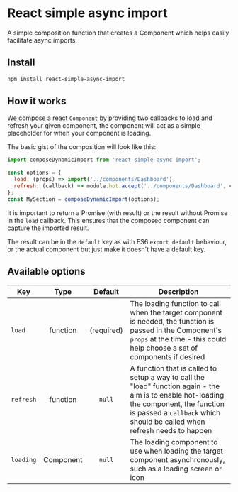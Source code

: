 # React simple async import

A simple composition function that creates a Component which helps easily facilitate async imports.

## Install

```sh
npm install react-simple-async-import
```

## How it works

We compose a react `Component` by providing two callbacks to load and refresh your given component, the component will act as a simple placeholder for when your component is loading.

The basic gist of the composition will look like this:

```js
import composeDynamicImport from 'react-simple-async-import';

const options = {
  load: (props) => import('../components/Dashboard'),
  refresh: (callback) => module.hot.accept('../components/Dashboard', callback),
};
const MySection = composeDynamicImport(options);
```

It is important to return a Promise (with result) or the result without Promise in the `load` callback. This ensures that the composed component can capture the imported result.

The result can be in the `default` key as with ES6 `export default` behaviour, or the actual component but just make it doesn't have a default key.

## Available options

| Key | Type | Default | Description |
|--- | :---: | :---: | --- |
| `load` | function | (required) | The loading function to call when the target component is needed, the function is passed in the Component's `props` at the time - this could help choose a set of components if desired |
| `refresh` | function | `null` | A function that is called to setup a way to call the "load" function again - the aim is to enable hot-loading the component, the function is passed a `callback` which should be called when refresh needs to happen |
| `loading` | Component | `null` | The loading component to use when loading the target component asynchronously, such as a loading screen or icon |